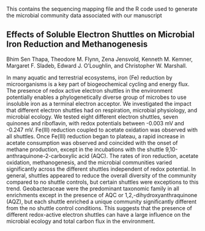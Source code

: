 This contains the sequencing mapping file and the R code used to generate the microbial community data associated with our manuscript

## Effects of Soluble Electron Shuttles on Microbial Iron Reduction and Methanogenesis

Bhim Sen Thapa, Theodore M. Flynn, Zena Jensvold, Kenneth M. Kemner, Margaret F. Sladeb, Edward J. O’Loughlin, and Christopher W. Marshall.

In many aquatic and terrestrial ecosystems, iron (Fe) reduction by microorganisms is a key part of biogeochemical cycling and energy flux. The presence of redox active electron shuttles in the environment potentially enables a phylogenetically diverse group of microbes to use insoluble iron as a terminal electron acceptor. We investigated the impact that different electron shuttles had on respiration, microbial physiology, and microbial ecology. We tested eight different electron shuttles, seven quinones and riboflavin, with redox potentials between -0.003 mV and -0.247 mV. Fe(III) reduction coupled to acetate oxidation was observed with all shuttles. Once Fe(III) reduction began to plateau, a rapid increase in acetate consumption was observed and coincided with the onset of methane production, except in the incubations with the shuttle 9,10-anthraquinone-2-carboxylic acid (AQC). The rates of iron reduction, acetate oxidation, methanogenesis, and the microbial communities varied significantly across the different shuttles independent of redox potential. In general, shuttles appeared to reduce the overall diversity of the community compared to no shuttle controls, but certain shuttles were exceptions to this trend. Geobacteraceae were the predominant taxonomic family in all enrichments except in the presence of AQC or 1,2,-dihydroxyanthraquinone (AQZ), but each shuttle enriched a unique community significantly different from the no shuttle control conditions. This suggests that the presence of different redox-active electron shuttles can have a large influence on the microbial ecology and total carbon flux in the environment.
